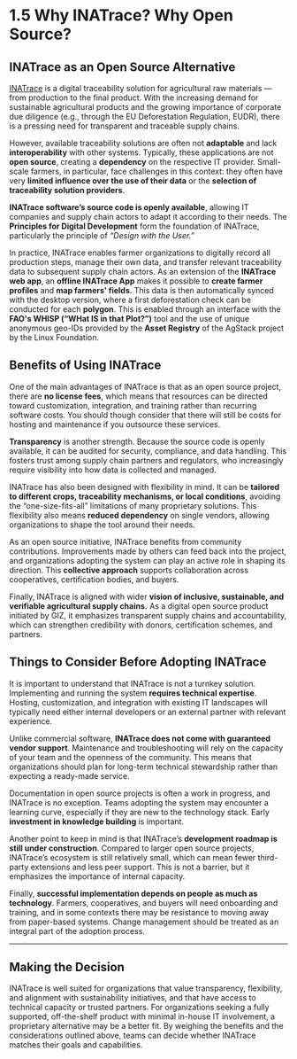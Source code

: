# 1.5 Why INATrace? Why Open Source?

## INATrace as an Open Source Alternative 

[INATrace](https://www.sustainable-supply-chains.org/topics/digitalisation-traceability/inatrace/) is a digital traceability solution for agricultural raw materials — from production to the final product. With the increasing demand for sustainable agricultural products and the growing importance of corporate due diligence (e.g., through the EU Deforestation Regulation, EUDR), there is a pressing need for transparent and traceable supply chains.

However, available traceability solutions are often not **adaptable** and lack **interoperability** with other systems. Typically, these applications are not **open source**, creating a **dependency** on the respective IT provider. Small-scale farmers, in particular, face challenges in this context: they often have very **limited influence over the use of their data** or the **selection of traceability solution providers**.

**INATrace software’s source code is openly available**, allowing IT companies and supply chain actors to adapt it according to their needs. The **Principles for Digital Development** form the foundation of INATrace, particularly the principle of *“Design with the User.”*

In practice, INATrace enables farmer organizations to digitally record all production steps, manage their own data, and transfer relevant traceability data to subsequent supply chain actors. As an extension of the **INATrace web app**, an **offline INATrace App** makes it possible to **create farmer profiles** and **map farmers' fields**. This data is then automatically synced with the desktop version, where a first deforestation check can be conducted for each **polygon**. This is enabled through an interface with the **FAO's WHISP (“WHat IS in that Plot?”)** tool and the use of unique anonymous geo-IDs provided by the **Asset Registry** of the AgStack project by the Linux Foundation.

## Benefits of Using INATrace

One of the main advantages of INATrace is that as an open source project, there are **no license fees**, which means that resources can be directed toward customization, integration, and training rather than recurring software costs. You should though consider that there will still be costs for hosting and maintenance if you outsource these services. 

**Transparency** is another strength. Because the source code is openly available, it can be audited for security, compliance, and data handling. This fosters trust among supply chain partners and regulators, who increasingly require visibility into how data is collected and managed.

INATrace has also been designed with flexibility in mind. It can be **tailored to different crops, traceability mechanisms, or local conditions**, avoiding the “one-size-fits-all” limitations of many proprietary solutions. This flexibility also means **reduced dependency** on single vendors, allowing organizations to shape the tool around their needs.

As an open source initiative, INATrace benefits from community contributions. Improvements made by others can feed back into the project, and organizations adopting the system can play an active role in shaping its direction. This **collective approach** supports collaboration across cooperatives, certification bodies, and buyers.

Finally, INATrace is aligned with wider **vision of inclusive, sustainable, and verifiable agricultural supply chains.** As a digital open source product initiated by GIZ, it emphasizes transparent supply chains and accountability, which can strengthen credibility with donors, certification schemes, and partners.

## Things to Consider Before Adopting INATrace

It is important to understand that INATrace is not a turnkey solution. Implementing and running the system **requires technical expertise**. Hosting, customization, and integration with existing IT landscapes will typically need either internal developers or an external partner with relevant experience. 

Unlike commercial software, **INATrace does not come with guaranteed vendor support**. Maintenance and troubleshooting will rely on the capacity of your team and the openness of the community. This means that organizations should plan for long-term technical stewardship rather than expecting a ready-made service.

Documentation in open source projects is often a work in progress, and INATrace is no exception. Teams adopting the system may encounter a learning curve, especially if they are new to the technology stack. Early **investment in knowledge building** is important.

Another point to keep in mind is that INATrace’s **development roadmap is still under construction**. Compared to larger open source projects, INATrace’s ecosystem is still relatively small, which can mean fewer third-party extensions and less peer support. This is not a barrier, but it emphasizes the importance of internal capacity.

Finally, **successful implementation depends on people as much as technology**. Farmers, cooperatives, and buyers will need onboarding and training, and in some contexts there may be resistance to moving away from paper-based systems. Change management should be treated as an integral part of the adoption process.


---

## Making the Decision

INATrace is well suited for organizations that value transparency, flexibility, and alignment with sustainability initiatives, and that have access to technical capacity or trusted partners. For organizations seeking a fully supported, off-the-shelf product with minimal in-house IT involvement, a proprietary alternative may be a better fit. By weighing the benefits and the considerations outlined above, teams can decide whether INATrace matches their goals and capabilities.


